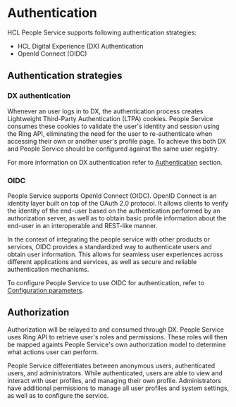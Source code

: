 # Authentication

HCL People Service supports following authentication strategies:

- HCL Digital Experience (DX) Authentication
- OpenId Connect (OIDC)

## Authentication strategies

### DX authentication

Whenever an user logs in to DX, the authentication process creates Lightweight Third-Party Authentication (LTPA) cookies. People Service consumes these cookies to validate the user's identity and session using the Ring API, eliminating the need for the user to re-authenticate when accessing their own or another user's profile page. To achieve this both DX and People Service should be configured against the same user registry.

For more information on DX authentication refer to [Authentication](../../../../deployment/manage/security/people/authentication/index.md) section.

### OIDC

People Service supports OpenId Connect (OIDC). OpenID Connect is an identity layer built on top of the OAuth 2.0 protocol. It allows clients to verify the identity of the end-user based on the authentication performed by an authorization server, as well as to obtain basic profile information about the end-user in an interoperable and REST-like manner.

In the context of integrating the people service with other products or services, OIDC provides a standardized way to authenticate users and obtain user information. This allows for seamless user experiences across different applications and services, as well as secure and reliable authentication mechanisms.

To configure People Service to use OIDC for authentication, refer to [Configuration parameters](../deployment/configuration_parameters.md).

## Authorization

Authorization will be relayed to and consumed through DX. People Service uses Ring API to retrieve user's roles and permissions. These roles will then be mapped againts People Service's own authorization model to determine what actions user can perform.

People Service differentiates between anonymous users, authenticated users, and administrators. While authenticated, users are able to view and interact with user profiles, and managing their own profile. Administrators have additional permissions to manage all user profiles and system settings, as well as to configure the service.
